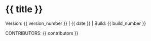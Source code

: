 # {{ title }}

Version: {{ version_number }} | {{ date }} | Build: {{ build_number }}

CONTRIBUTORS: {{ contributors }}

